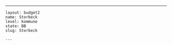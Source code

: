 ---
    layout: budget2
    name: Storbeck
    level: kommune
    state: BB
    slug: Storbeck

    ---


    